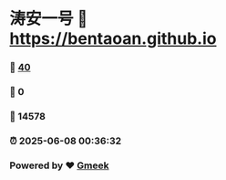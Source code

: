 # 涛安一号 :link: https://bentaoan.github.io 
### :page_facing_up: [40](https://bentaoan.github.io/tag.html) 
### :speech_balloon: 0 
### :hibiscus: 14578 
### :alarm_clock: 2025-06-08 00:36:32 
### Powered by :heart: [Gmeek](https://github.com/Meekdai/Gmeek)
